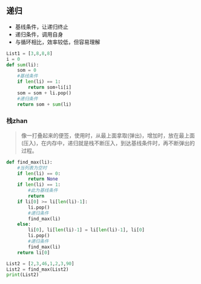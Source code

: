 ## 递归

-   基线条件，让递归终止
-   递归条件，调用自身
-   与循环相比，效率较低，但容易理解

```python
List1 = [3,8,8,8]
i = 0
def sum(li):
    som = 0
    #基线条件
    if len(li) == 1:
        return som+li[i]
    som = som + li.pop()
    #递归条件
    return som + sum(li)
```

### 栈zhan

>   像一打叠起来的便签，使用时，从最上面拿取(弹出)，增加时，放在最上面(压入)，在内存中，递归就是栈不断压入，到达基线条件时，再不断弹出的过程。

```python
def find_max(li):
    #当列表为空时
    if len(li) == 0:
        return None
    if len(li) == 1:
        #此为基线条件
        return 
    if li[0] >= li[len(li)-1]:
        li.pop()
        #递归条件
        find_max(li)
    else:
        li[0], li[len(li)-1] = li[len(li)-1], li[0]
        li.pop()
        #递归条件
        find_max(li)
    return li[0]

List2 = [2,3,46,1,2,3,90]
List2 = find_max(List2)
print(List2)
```

